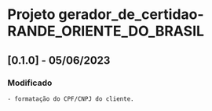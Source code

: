 Projeto gerador_de_certidao-RANDE_ORIENTE_DO_BRASIL
===================================================

## [0.1.0] - 05/06/2023
### Modificado
    - formatação do CPF/CNPJ do cliente.